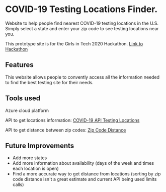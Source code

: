 # COVID-19 Testing Locations Finder.
Website to help people find nearest COVID-19 testing locations in the U.S. Simply select a state and enter your zip code to see testing locations near you.

This prototype site is for the Girls in Tech 2020 Hackathon. [Link to Hackathon](https://girls-in-tech-hackathon.devpost.com/)



## Features

This website allows people to convently access all the information needed to find the best testing site for their needs. 

## Tools used 

Azure cloud platform

API to get locations information: [COVID-19 API Testing Locations](https://documenter.getpostman.com/view/8854915/SzS7PR3t?version=latest)

API to get distance between zip codes: [Zip Code Distance](https://www.zipcodeapi.com/)

## Future Improvements

* Add more states
* Add more information about availability (days of the week and times each location is open)
* Find a more accurate way to get distance from locations (sorting by zip code distance isn't a great estimate and current API being used limits calls)
